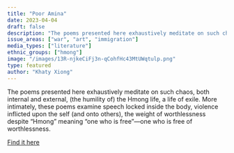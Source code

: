```yaml
---
title: "Poor Amina"
date: 2023-04-04
draft: false
description: "The poems presented here exhaustively meditate on such chaos, both internal and external, (the humility of) the Hmong life, a life of exile. More intimately, these poems examine speech locked inside the body, violence inflicted upon the self (and onto others), the weight of worthlessness despite “Hmong” meaning “one who is free”—one who is free of worthlessness."
issue_areas: ["war", "art", "immigration"]
media_types: ["literature"]
ethnic_groups: ["hmong"]
image: "/images/13R-njkeCiFj3n-qCohfHc43MtUWqtulp.png"
type: featured
author: "Khaty Xiong"
---
```


The poems presented here exhaustively meditate on such chaos, both internal and external, (the humility of) the Hmong life, a life of exile. More intimately, these poems examine speech locked inside the body, violence inflicted upon the self (and onto others), the weight of worthlessness despite “Hmong” meaning “one who is free”—one who is free of worthlessness.

[Find it here](https://www.thebind.net/blog/khatyxiong-pooranima)
